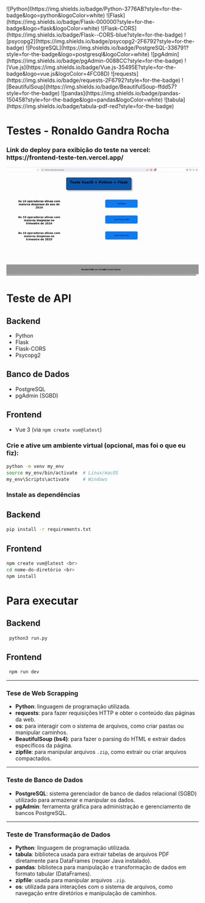 <p text-align="center">
   ![Python](https://img.shields.io/badge/Python-3776AB?style=for-the-badge&logo=python&logoColor=white)
   ![Flask](https://img.shields.io/badge/Flask-000000?style=for-the-badge&logo=flask&logoColor=white)
   ![Flask-CORS](https://img.shields.io/badge/Flask--CORS-blue?style=for-the-badge)
   ![psycopg2](https://img.shields.io/badge/psycopg2-2F6792?style=for-the-badge)
   ![PostgreSQL](https://img.shields.io/badge/PostgreSQL-336791?style=for-the-badge&logo=postgresql&logoColor=white)
   ![pgAdmin](https://img.shields.io/badge/pgAdmin-0088CC?style=for-the-badge)
   ![Vue.js](https://img.shields.io/badge/Vue.js-35495E?style=for-the-badge&logo=vue.js&logoColor=4FC08D)
   ![requests](https://img.shields.io/badge/requests-2F6792?style=for-the-badge)
   ![BeautifulSoup](https://img.shields.io/badge/BeautifulSoup-ffdd57?style=for-the-badge)
   ![pandas](https://img.shields.io/badge/pandas-150458?style=for-the-badge&logo=pandas&logoColor=white)
   ![tabula](https://img.shields.io/badge/tabula-pdf-red?style=for-the-badge)
</p>
<h1 text-align="center"> Testes - Ronaldo Gandra Rocha </h1>
<h3>Link do deploy para exibição do teste na vercel: https://frontend-teste-ten.vercel.app/</h3> 


![Demonstração do Teste](https://github.com/RonaldoGR/testes/blob/main/giphy.gif)


# Teste de API

## Backend
- Python
- Flask
- Flask-CORS
- Psycopg2

## Banco de Dados
- PostgreSQL
- pgAdmin (SGBD)

## Frontend
- Vue 3 (via `npm create vue@latest`)

### Crie e ative um ambiente virtual (opcional, mas foi o que eu fiz):
```bash
python -m venv my_env
source my_env/bin/activate  # Linux/macOS
my_env\Scripts\activate     # Windows
```


 ### Instale as dependências
  ## Backend
  ```bash
  pip install -r requirements.txt
  ``` 


  ## Frontend
  ```bash
  npm create vue@latest <br>
  cd nome-do-diretório <br>
  npm install
  ```

# Para executar
## Backend 
```bash
 python3 run.py
```
## Frontend 
```bash
 npm run dev
```

--------------------------------------------------------------------------------------------------------------------------------------------------

### Tese de Web Scrapping 
- **Python**: linguagem de programação utilizada.
- **requests**: para fazer requisições HTTP e obter o conteúdo das páginas da web.
- **os**: para interagir com o sistema de arquivos, como criar pastas ou manipular caminhos.
- **BeautifulSoup (bs4)**: para fazer o parsing do HTML e extrair dados específicos da página.
- **zipfile**: para manipular arquivos `.zip`, como extrair ou criar arquivos compactados.

--------------------------------------------------------------------------------------------------------------------------------------------------

### Teste de Banco de Dados 
- **PostgreSQL**: sistema gerenciador de banco de dados relacional (SGBD) utilizado para armazenar e manipular os dados.
- **pgAdmin**: ferramenta gráfica para administração e gerenciamento de bancos PostgreSQL.

--------------------------------------------------------------------------------------------------------------------------------------------------

### Teste de Transformação de Dados

- **Python**: linguagem de programação utilizada.
- **tabula**: biblioteca usada para extrair tabelas de arquivos PDF diretamente para DataFrames (requer Java instalado).
- **pandas**: biblioteca para manipulação e transformação de dados em formato tabular (DataFrames).
- **zipfile**: usada para manipular arquivos `.zip`.
- **os**: utilizada para interações com o sistema de arquivos, como navegação entre diretórios e manipulação de caminhos.

